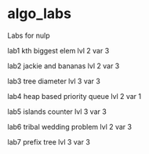 # algo_labs
Labs for nulp

lab1 
kth biggest elem
lvl 2 var 3

lab2
jackie and bananas
lvl 2 var 3

lab3
tree diameter
lvl 3 var 3

lab4
heap based priority queue
lvl 2 var 1

lab5
islands counter
lvl 3 var 3

lab6
tribal wedding problem
lvl 2 var 3

lab7
prefix tree
lvl 3 var 3
